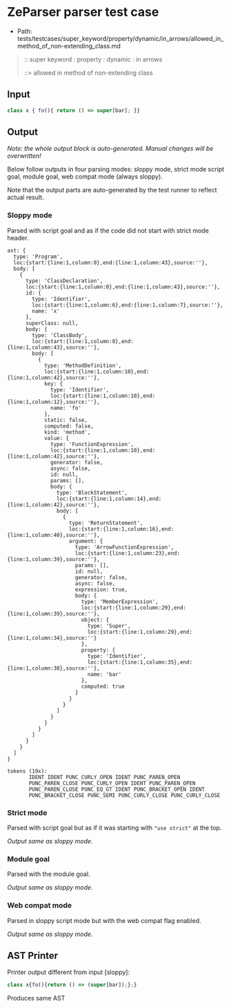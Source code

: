 # ZeParser parser test case

- Path: tests/testcases/super_keyword/property/dynamic/in_arrows/allowed_in_method_of_non-extending_class.md

> :: super keyword : property : dynamic : in arrows
>
> ::> allowed in method of non-extending class

## Input

`````js
class x { fo(){ return () => super[bar]; }}
`````

## Output

_Note: the whole output block is auto-generated. Manual changes will be overwritten!_

Below follow outputs in four parsing modes: sloppy mode, strict mode script goal, module goal, web compat mode (always sloppy).

Note that the output parts are auto-generated by the test runner to reflect actual result.

### Sloppy mode

Parsed with script goal and as if the code did not start with strict mode header.

`````
ast: {
  type: 'Program',
  loc:{start:{line:1,column:0},end:{line:1,column:43},source:''},
  body: [
    {
      type: 'ClassDeclaration',
      loc:{start:{line:1,column:0},end:{line:1,column:43},source:''},
      id: {
        type: 'Identifier',
        loc:{start:{line:1,column:6},end:{line:1,column:7},source:''},
        name: 'x'
      },
      superClass: null,
      body: {
        type: 'ClassBody',
        loc:{start:{line:1,column:8},end:{line:1,column:43},source:''},
        body: [
          {
            type: 'MethodDefinition',
            loc:{start:{line:1,column:10},end:{line:1,column:42},source:''},
            key: {
              type: 'Identifier',
              loc:{start:{line:1,column:10},end:{line:1,column:12},source:''},
              name: 'fo'
            },
            static: false,
            computed: false,
            kind: 'method',
            value: {
              type: 'FunctionExpression',
              loc:{start:{line:1,column:10},end:{line:1,column:42},source:''},
              generator: false,
              async: false,
              id: null,
              params: [],
              body: {
                type: 'BlockStatement',
                loc:{start:{line:1,column:14},end:{line:1,column:42},source:''},
                body: [
                  {
                    type: 'ReturnStatement',
                    loc:{start:{line:1,column:16},end:{line:1,column:40},source:''},
                    argument: {
                      type: 'ArrowFunctionExpression',
                      loc:{start:{line:1,column:23},end:{line:1,column:39},source:''},
                      params: [],
                      id: null,
                      generator: false,
                      async: false,
                      expression: true,
                      body: {
                        type: 'MemberExpression',
                        loc:{start:{line:1,column:29},end:{line:1,column:39},source:''},
                        object: {
                          type: 'Super',
                          loc:{start:{line:1,column:29},end:{line:1,column:34},source:''}
                        },
                        property: {
                          type: 'Identifier',
                          loc:{start:{line:1,column:35},end:{line:1,column:38},source:''},
                          name: 'bar'
                        },
                        computed: true
                      }
                    }
                  }
                ]
              }
            }
          }
        ]
      }
    }
  ]
}

tokens (19x):
       IDENT IDENT PUNC_CURLY_OPEN IDENT PUNC_PAREN_OPEN
       PUNC_PAREN_CLOSE PUNC_CURLY_OPEN IDENT PUNC_PAREN_OPEN
       PUNC_PAREN_CLOSE PUNC_EQ_GT IDENT PUNC_BRACKET_OPEN IDENT
       PUNC_BRACKET_CLOSE PUNC_SEMI PUNC_CURLY_CLOSE PUNC_CURLY_CLOSE
`````

### Strict mode

Parsed with script goal but as if it was starting with `"use strict"` at the top.

_Output same as sloppy mode._

### Module goal

Parsed with the module goal.

_Output same as sloppy mode._

### Web compat mode

Parsed in sloppy script mode but with the web compat flag enabled.

_Output same as sloppy mode._

## AST Printer

Printer output different from input [sloppy]:

````js
class x{fo(){return () => (super[bar]);};}
````

Produces same AST
